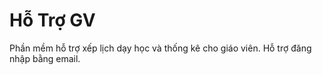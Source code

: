 # Hỗ Trợ GV
Phần mềm hỗ trợ xếp lịch dạy học và thống kê cho giáo viên.
Hỗ trợ đăng nhập bằng email.
